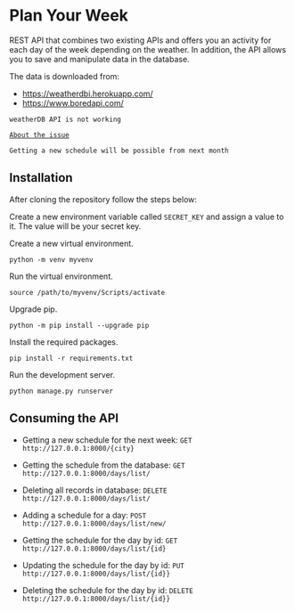 # Plan Your Week

REST API that combines two existing APIs and offers you an activity for each day of the week depending on the weather. In addition, the API allows you to save and manipulate data in the database.


The data is downloaded from:
* https://weatherdbi.herokuapp.com/
* https://www.boredapi.com/

`weatherDB API is not working`

[`About the issue`](https://github.com/DB-db-dron/weatherDB/issues/12)

`Getting a new schedule will be possible from next month`

## Installation
After cloning the repository follow the steps below:

Create a new environment variable called `SECRET_KEY` and assign a value to it. The value will be your secret key.

Create a new virtual environment.
```
python -m venv myvenv
```
Run the virtual environment.
```
source /path/to/myvenv/Scripts/activate
```
Upgrade pip.
```
python -m pip install --upgrade pip
```
Install the required packages.
```
pip install -r requirements.txt
```
Run the development server.
```
python manage.py runserver
```

## Consuming the API

* Getting a new schedule for the next week:
  `GET http://127.0.0.1:8000/{city}`

* Getting the schedule from the database:
  `GET http://127.0.0.1:8000/days/list/`

* Deleting all records in database:
  `DELETE http://127.0.0.1:8000/days/list/`
  
* Adding a schedule for a day:
  `POST http://127.0.0.1:8000/days/list/new/`
  
* Getting the schedule for the day by id:
  `GET http://127.0.0.1:8000/days/list/{id}`
  
* Updating the schedule for the day by id:
  `PUT http://127.0.0.1:8000/days/list/{id}}`
  
* Deleting the schedule for the day by id:
  `DELETE http://127.0.0.1:8000/days/list/{id}}`
